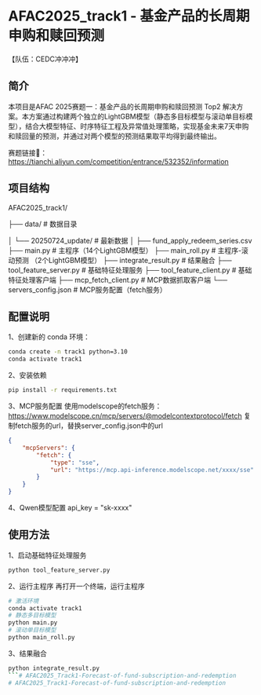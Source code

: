# AFAC2025_track1 - 基金产品的长周期申购和赎回预测

【队伍：CEDC冲冲冲】

## 简介

本项目是AFAC 2025赛题一：基金产品的长周期申购和赎回预测 Top2 解决方案。本方案通过构建两个独立的LightGBM模型（静态多目标模型与滚动单目标模型），结合大模型特征、时序特征工程及异常值处理策略，实现基金未来7天申购和赎回量的预测，并通过对两个模型的预测结果取平均得到最终输出。

赛题链接🔗：https://tianchi.aliyun.com/competition/entrance/532352/information

## 项目结构
AFAC2025_track1/

├── data/                          # 数据目录

│   └── 20250724_update/           # 最新数据
│       ├── fund_apply_redeem_series.csv
├── main.py                       # 主程序（14个LightGBM模型）
├── main_roll.py                  # 主程序-滚动预测 （2个LightGBM模型）
├── integrate_result.py           # 结果融合
├── tool_feature_server.py        # 基础特征处理服务
├── tool_feature_client.py        # 基础特征处理客户端
├── mcp_fetch_client.py           # MCP数据抓取客户端
└── servers_config.json           # MCP服务配置（fetch服务）


## 配置说明
1、创建新的 conda 环境：
```bash
conda create -n track1 python=3.10
conda activate track1
```
2、安装依赖
```bash
pip install -r requirements.txt
```
3、MCP服务配置
使用modelscope的fetch服务：https://www.modelscope.cn/mcp/servers/@modelcontextprotocol/fetch
复制fetch服务的url，替换server_config.json中的url

```json
{
    "mcpServers": {
        "fetch": {
            "type": "sse",
            "url": "https://mcp.api-inference.modelscope.net/xxxx/sse"
        }
    }
}
```
4、Qwen模型配置
api_key = "sk-xxxx"

## 使用方法
1、启动基础特征处理服务
```bash
python tool_feature_server.py
```
2、运行主程序
再打开一个终端，运行主程序
```bash
# 激活环境
conda activate track1
# 静态多目标模型
python main.py
# 滚动单目标模型
python main_roll.py
```
3、结果融合
```bash
python integrate_result.py
```# AFAC2025_Track1-Forecast-of-fund-subscription-and-redemption
# AFAC2025_Track1-Forecast-of-fund-subscription-and-redemption
